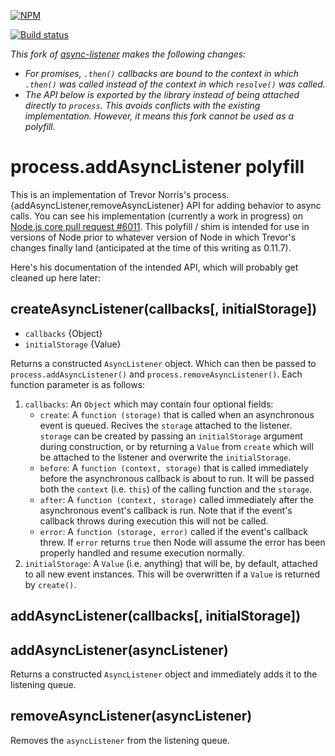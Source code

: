 [![NPM](https://nodei.co/npm/@datadog/async-listener.png?downloads=true&stars=true)](https://nodei.co/npm/@datadog/async-listener/)

[![Build status](https://travis-ci.org/DataDog/async-listener.svg?branch=datadog)](https://travis-ci.org/DataDog/async-listener)

*This fork of [async-listener](https://github.com/othiym23/async-listener) makes
the following changes:*

* *For promises, `.then()` callbacks are bound to the context in which `.then()`
was called instead of the context in which `resolve()` was called.*
* *The API below is exported by the library instead of being attached directly
to `process`. This avoids conflicts with the existing implementation. However,
it means this fork cannot be used as a polyfill.*

# process.addAsyncListener polyfill

This is an implementation of Trevor Norris's
process.{addAsyncListener,removeAsyncListener} API for adding behavior to async
calls. You can see his implementation (currently a work in progress) on
[Node.js core pull request #6011](https://github.com/joyent/node/pull/6011).
This polyfill / shim is intended for use in versions of Node prior to whatever
version of Node in which Trevor's changes finally land (anticipated at the time
of this writing as 0.11.7).

Here's his documentation of the intended API, which will probably get cleaned up
here later:

## createAsyncListener(callbacks[, initialStorage])

* `callbacks` {Object}
* `initialStorage` {Value}

Returns a constructed `AsyncListener` object. Which can then be passed to
`process.addAsyncListener()` and `process.removeAsyncListener()`. Each
function parameter is as follows:

1. `callbacks`: An `Object` which may contain four optional fields:
   * `create`: A `function (storage)` that is called when an asynchronous event
     is queued. Recives the `storage` attached to the listener. `storage` can be
     created by passing an `initialStorage` argument during construction, or by
     returning a `Value` from `create` which will be attached to the listener
     and overwrite the `initialStorage`.
   * `before`: A `function (context, storage)` that is called immediately
     before the asynchronous callback is about to run. It will be passed both
     the `context` (i.e. `this`) of the calling function and the `storage`.
   * `after`: A `function (context, storage)` called immediately after the
     asynchronous event's callback is run. Note that if the event's callback
     throws during execution this will not be called.
   * `error`: A `function (storage, error)` called if the event's callback
     threw. If `error` returns `true` then Node will assume the error has been
     properly handled and resume execution normally.
1. `initialStorage`: A `Value` (i.e. anything) that will be, by default,
   attached to all new event instances. This will be overwritten if a `Value`
   is returned by `create()`.


## addAsyncListener(callbacks[, initialStorage])
## addAsyncListener(asyncListener)

Returns a constructed `AsyncListener` object and immediately adds it to the
listening queue.

## removeAsyncListener(asyncListener)

Removes the `asyncListener` from the listening queue.
